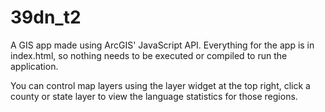 # 39dn_t2

A GIS app made using ArcGIS' JavaScript API. Everything for the app is in index.html, so nothing needs to be executed or compiled to run the application.

You can control map layers using the layer widget at the top right, click a county or state layer to view the language statistics for those regions.
